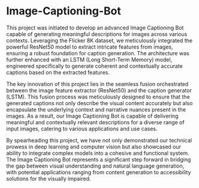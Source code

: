 # Image-Captioning-Bot

This project was initiated to develop an advanced Image Captioning Bot capable of generating meaningful descriptions for images across various contexts. Leveraging the Flicker 8K dataset, we meticulously integrated the powerful ResNet50 model to extract intricate features from images, ensuring a robust foundation for caption generation. The architecture was further enhanced with an LSTM (Long Short-Term Memory) model, engineered specifically to generate coherent and contextually accurate captions based on the extracted features.

The key innovation of this project lies in the seamless fusion orchestrated between the image feature extractor (ResNet50) and the caption generator (LSTM). This fusion process was meticulously designed to ensure that the generated captions not only describe the visual content accurately but also encapsulate the underlying context and narrative nuances present in the images. As a result, our Image Captioning Bot is capable of delivering meaningful and contextually relevant descriptions for a diverse range of input images, catering to various applications and use cases.

By spearheading this project, we have not only demonstrated our technical prowess in deep learning and computer vision but also showcased our ability to integrate complex models into a cohesive and functional system. The Image Captioning Bot represents a significant step forward in bridging the gap between visual understanding and natural language generation, with potential applications ranging from content generation to accessibility solutions for the visually impaired.
